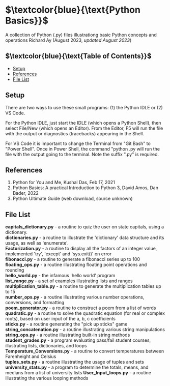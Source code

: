 # $`\textcolor{blue}{\text{Python Basics}}`$
A collection of Python (.py) files illustrationg basic Python concepts and operations
Richard Ay (August 2023, *updated August 2023*)

## $`\textcolor{blue}{\text{Table of Contents}}`$
* [Setup](#setup)
* [References](#references)
* [File List](#file-list)




## Setup
There are two ways to use these small programs: (1) the Python IDLE or (2) VS Code.

For the Python IDLE, just start the IDLE (which opens a Python Shell), then select File/New
(which opens an Editor).  From the Editor, F5 will run the file with the output or 
diagnostics (tracebacks) appearing in the Shell.

For VS Code it is important to change the Terminal from "Git Bash" to "Power Shell".
Once in Power Shell, the command "python <filename>.py will run the file with the 
output going to the terminal.  Note the suffix ".py" is required.

## References
1. Python for You and Me, Kushal Das, Feb 17, 2021  
2. Python Basics: A practical Introduction to Python 3, David Amos, Dan Bader, 2022  
3. Python Ultimate Guide (web download, source unknown)  



## File List
**capitals_dictionary.py** - a routine to quiz the user on state capitals, using a dictionary.  
**dictionaries.py** - a routine to illustrate the 'dictionary' data structure and its usage, as well as 'enumerate'.  
**Factorization.py** - a routine to display all the factors of an integer value, implemented 'try', 'except' and 'sys.exit()' on error  
**fibonacci.py** - a routine to generate a fibonacci series up to 100    
**floating_ops.py** - a routine illustrating floating point operations and rounding  
**hello_world.py** - the infamous 'hello world' program  
**list_range.py** - a set of examples illustrating lists and ranges  
**multiplication_table.py** - a routine to generate the multiplication tables up to 15  
**number_ops.py** - a routine illustrating various number operations, conversions, and formatting  
**poem_generator.py** - a routine to construct a poem from a list of words  
**quadratic.py** - a routine to solve the quadratic equation (for real or complex roots), based on user input of the a, b, c coefficients  
**sticks.py** - a routine generating the "pick up sticks" game  
**string_concatenation.py** - a routine illustrating various string manipulations  
**string_ops.py** - a routine illustrating built-in string methods  
**student_grades.py** - a program evaluating pass/fail student courses, illustrating lists, dictionaries, and loops  
**Temperature_Conversions.py** - a  routine to convert temperatures between Farenheight and Celsius  
**tuples_sets.py** - a routine illustrating the usage of tuples and sets  
**university_stats.py** - a program to determine the totals, means, and medians from a list of university lists
**User_Input_loops.py** - a routine illustrating the various looping methods  

